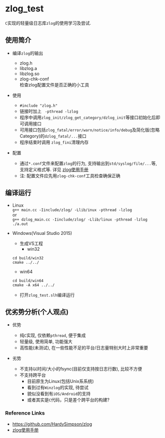 # zlog_test  
`C`实现的轻量级日志库`zlog`的使用学习及尝试.   

## 使用简介     
- 编译`zlog`的输出  
  - zlog.h  
  - libzlog.a    
  - libzlog.so    
  - zlog-chk-conf  
    检查zlog配置文件是否正确的小工具  

- 使用  
  - `#include "zlog.h"`  
  - 链接时加上 ` -pthread -lzlog`  
  - 程序中调用`zlog_init/zlog_get_category/dzlog_init`等接口初始化后即可调用接口  
  - 可用接口包括`zlog_fatal/error/warn/notice/info/debug`及简化版(忽略Category)的`dzlog_fatal/...`接口   
  - 程序结束时调用 `zlog_fini`清理内存   

- 配置  
  - 通过`*.conf`文件来配置`zlog`的行为, 支持输出到`std/syslog/file/...`等, 支持定义格式等. 详见 [zlog使用手册](https://hardysimpson.github.io/zlog/UsersGuide-CN.html#htoc1)  
  - 注: 配置文件应先用`zlog-chk-conf`工具检查确保正确  

## 编译运行   
- Linux  
`g++ main.cc -Iinclude/zlog/ -Llib/inux -pthread -lzlog`  
or   
`g++ dzlog_main.cc -Iinclude/zlog/ -Llib/linux -pthread -lzlog`   
`./a.out`

- Windows(Visual Studio 2015)  
  - 生成VS工程  
    - win32  
  ```  
  cd build/win32
  cmake ../../
  ```   
    - win64  
  ```  
  cd build/win64  
  cmake -A x64 ../../  
  ```  
  - 打开`zlog_test.slh`编译运行  


## 优劣势分析(个人观点)  
- 优势   
  - 纯`C`实现, 仅依赖`pthread`, 便于集成   
  - 轻量级, 使用简单, 功能强大  
  - 高性能(未测试), 在一些性能不足的平台/日志量特别大时上非常重要   

- 劣势  
  - 不支持以时间/大小的fsync(目前仅支持按日志行数), 比较不方便   
  - 不支持跨平台  
    - 目前原生为Linux(包括Unix系系统)   
    - 看到过有`Winzlog`的实现, 待尝试  
    - 貌似没看到有`iOS/Android`的支持   
    - 或者其实是`C`代码，只是差个跨平台的构建?   


### Reference Links  
- https://github.com/HardySimpson/zlog  
- [zlog使用手册](https://hardysimpson.github.io/zlog/UsersGuide-CN.html#htoc1)  
